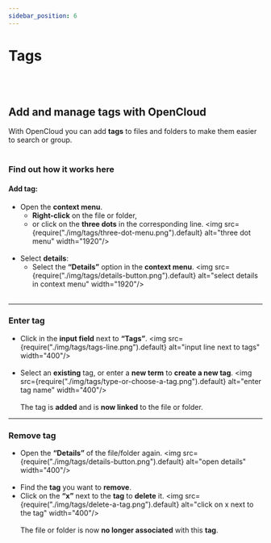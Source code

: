 ```yaml
---
sidebar_position: 6
---
```


# Tags
<br/><br/>

## Add and manage tags with OpenCloud
With OpenCloud you can add **tags** to files and folders to make them easier to search or group. 
<br/><br/>

### Find out how it works here
#### Add tag:
- Open the **context menu**.
    - **Right-click** on the file or folder,
    - or click on the **three dots** in the corresponding line.
<img src={require("./img/tags/three-dot-menu.png").default} alt="three dot menu" width="1920"/>
<br/><br/>
- Select **details**:
    - Select the **“Details”** option in the **context menu**.
<img src={require("./img/tags/details-button.png").default} alt="select details in context menu" width="1920"/>
<br/><br/>

---

### Enter tag
- Click in the **input field** next to **“Tags”**.
<img src={require("./img/tags/tags-line.png").default} alt="input line next to tags" width="400"/>
<br/><br/>
- Select an **existing** tag, or enter a **new term** to **create a new tag**.
<img src={require("./img/tags/type-or-choose-a-tag.png").default} alt="enter tag name" width="400"/>
<br/><br/>
The tag is **added** and is **now linked** to the file or folder.

---

### Remove tag
- Open the **“Details”** of the file/folder again.
<img src={require("./img/tags/details-button.png").default} alt="open details" width="400"/>
<br/><br/>
- Find the **tag** you want to **remove**.
- Click on the **“x”** next to the **tag** to **delete** it.
<img src={require("./img/tags/delete-a-tag.png").default} alt="click on x next to the tag" width="400"/>
<br/><br/>
The file or folder is now **no longer associated** with this **tag**.